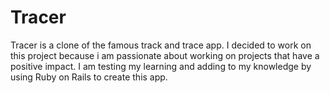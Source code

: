 # Tracer

Tracer is a clone of the famous track and trace app. I decided to work on this project because i am passionate about working on projects that have a positive impact. 
I am testing my learning and adding to my knowledge by using Ruby on Rails to create this app.  


